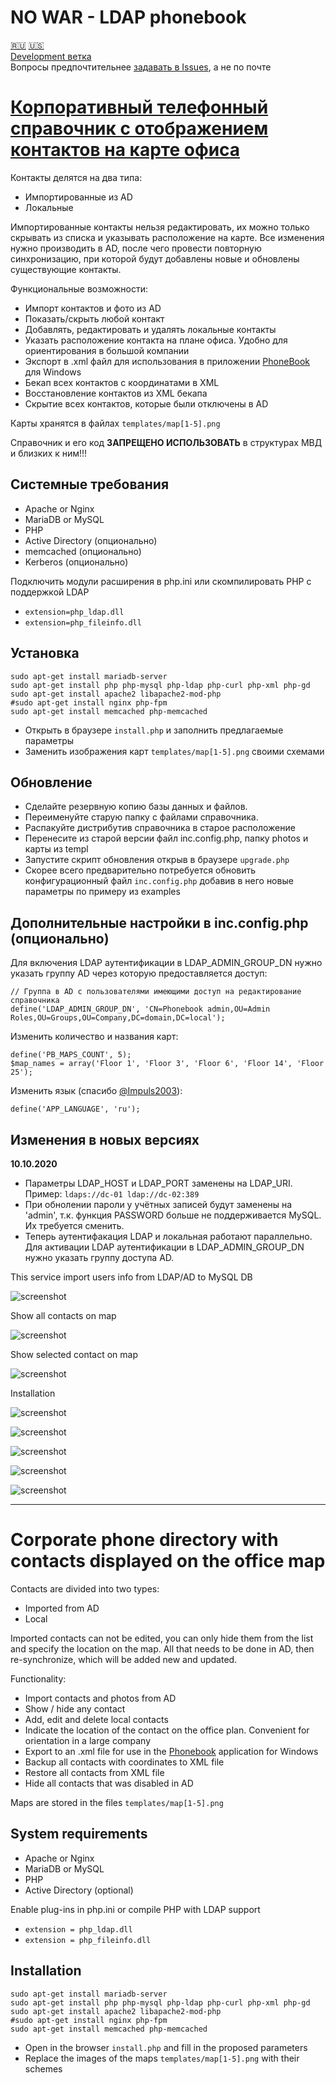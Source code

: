 # NO WAR - LDAP phonebook
[:ru:](#корпоративный-телефонный-справочник-с-отображением-контактов-на-карте-офиса) [:us:](#corporate-phone-directory-with-contacts-displayed-on-the-office-map)  
[Development ветка](https://github.com/pfzim/ldap-phonebook/tree/dev)  
Вопросы предпочтительнее [задавать в Issues](https://github.com/pfzim/ldap-phonebook/issues?q=), а не по почте

# [Корпоративный телефонный справочник с отображением контактов на карте офиса](https://github.com/pfzim/ldap-phonebook)

Контакты делятся на два типа:
- Импортированные из AD
- Локальные

Импортированные контакты нельзя редактировать, их можно только скрывать из списка и указывать расположение на карте.
Все изменения нужно производить в AD, после чего провести повторную синхронизацию, при которой будут добавлены новые и обновлены существующие контакты.

Функциональные возможности:
- Импорт контактов и фото из AD
- Показать/скрыть любой контакт
- Добавлять, редактировать и удалять локальные контакты
- Указать расположение контакта на плане офиса. Удобно для ориентирования в большой компании
- Экспорт в .xml файл для использования в приложении [PhoneBook](https://github.com/pfzim/PhoneBook) для Windows
- Бекап всех контактов с координатами в XML
- Восстановление контактов из XML бекапа
- Скрытие всех контактов, которые были отключены в AD

Карты хранятся в файлах `templates/map[1-5].png`

Справочник и его код **ЗАПРЕЩЕНО ИСПОЛЬЗОВАТЬ** в структурах МВД и близких к ним!!!

## Системные требования
- Apache or Nginx
- MariaDB or MySQL
- PHP
- Active Directory (опционально)
- memcaсhed (опционально)
- Kerberos (опционально)

Подключить модули расширения в php.ini или скомпилировать PHP с поддержкой LDAP
- `extension=php_ldap.dll`
- `extension=php_fileinfo.dll`

## Установка

```
sudo apt-get install mariadb-server
sudo apt-get install php php-mysql php-ldap php-curl php-xml php-gd
sudo apt-get install apache2 libapache2-mod-php
#sudo apt-get install nginx php-fpm
sudo apt-get install memcached php-memcached
```

- Открыть в браузере `install.php` и заполнить предлагаемые параметры
- Заменить изображения карт `templates/map[1-5].png` своими схемами

## Обновление
* Сделайте резервную копию базы данных и файлов.
* Переименуйте старую папку с файлами справочника.
* Распакуйте дистрибутив справочника в старое расположение
* Перенесите из старой версии файл inc.config.php, папку photos и карты из templ
* Запустите скрипт обновления открыв в браузере `upgrade.php`
* Скорее всего предварительно потребуется обновить конфигурационный файл `inc.config.php` добавив в него новые параметры по примеру из examples

## Дополнительные настройки в inc.config.php (опционально)
Для включения LDAP аутентификации в LDAP_ADMIN_GROUP_DN нужно указать группу AD через которую предоставляется доступ:
```
// Группа в AD с пользователями имеющими доступ на редактирование справочника
define('LDAP_ADMIN_GROUP_DN', 'CN=Phonebook admin,OU=Admin Roles,OU=Groups,OU=Company,DC=domain,DC=local');
```
Изменить количество и названия карт:
```
define('PB_MAPS_COUNT', 5);
$map_names = array('Floor 1', 'Floor 3', 'Floor 6', 'Floor 14', 'Floor 25');
```

Изменить язык (cпасибо [@Impuls2003](https://github.com/Impuls2003)):
```
define('APP_LANGUAGE', 'ru');
```

## Изменения в новых версиях
**10.10.2020**
- Параметры LDAP_HOST и LDAP_PORT заменены на LDAP_URI. Пример: `ldaps://dc-01 ldap://dc-02:389`
- При обнолении пароли у учётных записей будут заменены на 'admin', т.к. функция PASSWORD больше не поддерживается MySQL. Их требуется сменить.
- Теперь аутентифакация LDAP и локальная работают параллельно. Для активации LDAP аутентификации в LDAP_ADMIN_GROUP_DN нужно указать группу доступа AD.

This service import users info from LDAP/AD to MySQL DB

![screenshot](https://raw.githubusercontent.com/pfzim/ldap-phonebook/master/docs/screenshots/screenshot_0.png)

Show all contacts on map

![screenshot](https://raw.githubusercontent.com/pfzim/ldap-phonebook/master/docs/screenshots/screenshot_1.png)

Show selected contact on map

![screenshot](https://raw.githubusercontent.com/pfzim/ldap-phonebook/master/docs/screenshots/screenshot_2.png)

Installation

![screenshot](https://raw.githubusercontent.com/pfzim/ldap-phonebook/master/docs/screenshots/screenshot_3.png)

![screenshot](https://raw.githubusercontent.com/pfzim/ldap-phonebook/master/docs/screenshots/screenshot_4.png)

![screenshot](https://raw.githubusercontent.com/pfzim/ldap-phonebook/master/docs/screenshots/screenshot_5.png)

![screenshot](https://raw.githubusercontent.com/pfzim/ldap-phonebook/master/docs/screenshots/screenshot_6.png)

![screenshot](https://raw.githubusercontent.com/pfzim/ldap-phonebook/master/docs/screenshots/screenshot_7.png)

---

# Corporate phone directory with contacts displayed on the office map

Contacts are divided into two types:
- Imported from AD
- Local

Imported contacts can not be edited, you can only hide them from the list and specify the location on the map.
All that needs to be done in AD, then re-synchronize, which will be added new and updated.

Functionality:
- Import contacts and photos from AD
- Show / hide any contact
- Add, edit and delete local contacts
- Indicate the location of the contact on the office plan. Convenient for orientation in a large company
- Export to an .xml file for use in the [Phonebook](https://github.com/pfzim/PhoneBook) application for Windows
- Backup all contacts with coordinates to XML file
- Restore all contacts from XML file
- Hide all contacts that was disabled in AD

Maps are stored in the files `templates/map[1-5].png`

## System requirements
- Apache or Nginx
- MariaDB or MySQL
- PHP
- Active Directory (optional)

Enable plug-ins in php.ini or compile PHP with LDAP support
- `extension = php_ldap.dll`
- `extension = php_fileinfo.dll`

## Installation

```
sudo apt-get install mariadb-server
sudo apt-get install php php-mysql php-ldap php-curl php-xml php-gd
sudo apt-get install apache2 libapache2-mod-php
#sudo apt-get install nginx php-fpm
sudo apt-get install memcached php-memcached
```

- Open in the browser `install.php` and fill in the proposed parameters
- Replace the images of the maps `templates/map[1-5].png` with their schemes
